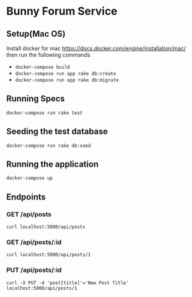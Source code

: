 # Bunny Forum Service

## Setup(Mac OS)
Install docker for mac https://docs.docker.com/engine/installation/mac/ then run the following commands
* ```docker-compose build```
* ```docker-compose run app rake db:create```
* ```docker-compose run app rake db:migrate```

## Running Specs
```docker-compose run rake test```

## Seeding the test database
```docker-compose run rake db:seed```

## Running the application
```docker-compose up```

## Endpoints

### GET /api/posts
```curl localhost:5000/api/posts```

### GET /api/posts/:id
```curl localhost:5000/api/posts/1```

### PUT /api/posts/:id
```curl -X PUT -d 'post[title]'='New Post Title' localhost:5000/api/posts/1```
